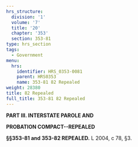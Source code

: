 ```yaml
---
hrs_structure:
  division: '1'
  volume: '7'
  title: '20'
  chapter: '353'
  section: 353-81
type: hrs_section
tags:
  - Government
menu:
  hrs:
    identifier: HRS_0353-0081
    parent: HRS0353
    name: 353-81 82 Repealed
weight: 28380
title: 82 Repealed
full_title: 353-81 82 Repealed
---
```

**PART III. INTERSTATE PAROLE AND**

**PROBATION COMPACT--REPEALED**

**§§353-81 and 353-82 REPEALED.** L 2004, c 78, §3.